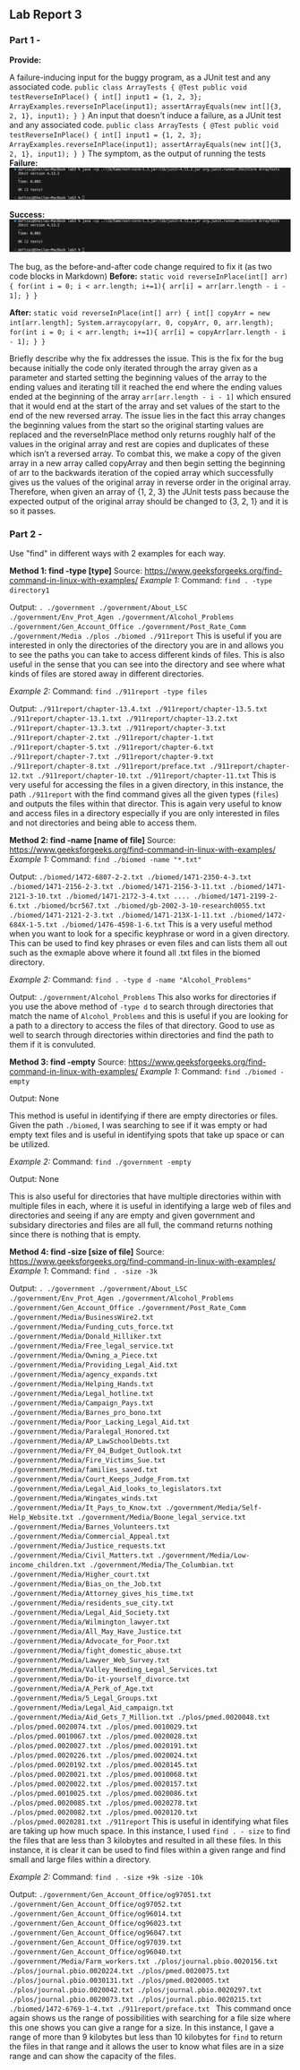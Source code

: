 ## Lab Report 3

### Part 1 -

**Provide:**

A failure-inducing input for the buggy program, as a JUnit test and any associated code.
`
public class ArrayTests {
  @Test
  public void testReverseInPlace() {
    int[] input1 = {1, 2, 3};
    ArrayExamples.reverseInPlace(input1);
    assertArrayEquals(new int[]{3, 2, 1}, input1);
  }
}
`
An input that doesn't induce a failure, as a JUnit test and any associated code.
`
public class ArrayTests {
  @Test
  public void testReverseInPlace() {
    int[] input1 = {1, 2, 3};
    ArrayExamples.reverseInPlace(input1);
    assertArrayEquals(new int[]{3, 2, 1}, input1);
  }
}
`
The symptom, as the output of running the tests
**Failure:**
![Image](screenshotlab3-2.jpg)

**Success:**
![Image](screenshotlab3-2.jpg)

The bug, as the before-and-after code change required to fix it (as two code blocks in Markdown)
**Before:**
`
static void reverseInPlace(int[] arr) {
  for(int i = 0; i < arr.length; i+=1){
    arr[i] = arr[arr.length - i - 1];
  }
}
`

**After:**
`
static void reverseInPlace(int[] arr) {
  int[] copyArr = new int[arr.length];
  System.arraycopy(arr, 0, copyArr, 0, arr.length);
  for(int i = 0; i < arr.length; i+=1){
    arr[i] = copyArr[arr.length - i - 1];
  }
}
`

Briefly describe why the fix addresses the issue.
This is the fix for the bug because initially the code only iterated through the array given as a parameter and started setting the beginning values of the array to the ending values and iterating till it reached the end where the ending values ended at the beginning of the array `arr[arr.length - i - 1]` which ensured that it would end at the start of the array and set values of the start to the end of the new reversed array. The issue lies in the fact this array changes the beginning values from the start so the original starting values are replaced and the reverseInPlace method only returns roughly half of the values in the original array and rest are copies and duplicates of these which isn’t a reversed array. To combat this, we make a copy of the given array in a new array called copyArray and then begin setting the beginning of arr to the backwards iteration of the copied array which successfully gives us the values of the original array in reverse order in the original array. Therefore, when given an array of {1, 2, 3} the JUnit tests pass because the expected output of the original array should be changed to {3, 2, 1} and it is so it passes.

### Part 2 -

Use "find" in different ways with 2 examples for each way.

**Method 1: find -type [type]**
Source: https://www.geeksforgeeks.org/find-command-in-linux-with-examples/
_Example 1:_
Command: 
`find . -type directory1`

Output:
`
.
./government
./government/About_LSC
./government/Env_Prot_Agen
./government/Alcohol_Problems
./government/Gen_Account_Office
./government/Post_Rate_Comm
./government/Media
./plos
./biomed
./911report
`
This is useful if you are interested in only the directories of the directory you are in and allows you to see the paths you can take to access different kinds of files.
This is also useful in the sense that you can see into the directory and see where what kinds of files are stored away in different directories.

_Example 2:_
Command:
`find ./911report -type files`

Output:
`
./911report/chapter-13.4.txt
./911report/chapter-13.5.txt
./911report/chapter-13.1.txt
./911report/chapter-13.2.txt
./911report/chapter-13.3.txt
./911report/chapter-3.txt
./911report/chapter-2.txt
./911report/chapter-1.txt
./911report/chapter-5.txt
./911report/chapter-6.txt
./911report/chapter-7.txt
./911report/chapter-9.txt
./911report/chapter-8.txt
./911report/preface.txt
./911report/chapter-12.txt
./911report/chapter-10.txt
./911report/chapter-11.txt
`
This is very useful for accessing the files in a given directory, in this instance, the path `./911report` with the find command gives all the given types (`files`) and outputs the files within that director.
This is again very useful to know and access files in a directory especially if you are only interested in files and not directories and being able to access them.

**Method 2: find -name [name of file]**
Source: https://www.geeksforgeeks.org/find-command-in-linux-with-examples/
_Example 1:_
Command:
`find ./biomed -name "*.txt"`

Output:
`
./biomed/1472-6807-2-2.txt
./biomed/1471-2350-4-3.txt
./biomed/1471-2156-2-3.txt
./biomed/1471-2156-3-11.txt
./biomed/1471-2121-3-10.txt
./biomed/1471-2172-3-4.txt
....
./biomed/1471-2199-2-6.txt
./biomed/bcr567.txt
./biomed/gb-2002-3-10-research0055.txt
./biomed/1471-2121-2-3.txt
./biomed/1471-213X-1-11.txt
./biomed/1472-684X-1-5.txt
./biomed/1476-4598-1-6.txt
`
This is a very useful method when you want to look for a specific keyphrase or word in a given directory. This can be used to find key phrases or even files and can lists them all out such as the exmaple above where it found all .txt files in the biomed directory.

_Example 2:_
Command: 
`find . -type d -name "Alcohol_Problems"`

Output:
`
./government/Alcohol_Problems
`
This also works for directories if you use the above method of `-type d` to search through directories that match the name of `Alcohol_Problems` and this is useful if you are looking for a path to a directory to access the files of that directory.
Good to use as well to search through directories within directories and find the path to them if it is convuluted. 

**Method 3: find -empty**
Source: https://www.geeksforgeeks.org/find-command-in-linux-with-examples/
_Example 1:_
Command:
`find ./biomed -empty`

Output:
None
`   `

This method is useful in identifying if there are empty directories or files. Given the path `./biomed`, I was searching to see if it was empty or had empty text files and is useful in identifying spots that take up space or can be utilized.

_Example 2:_
Command:
`find ./government -empty`

Output:
None 
`   `

This is also useful for directories that have multiple directories within with multiple files in each, where it is useful in identifying a large web of files and directories and seeing if any are empty and given government and subsidary directories and files are all full, the command returns nothing since there is nothing that is empty.

**Method 4: find -size [size of file]**
Source: https://www.geeksforgeeks.org/find-command-in-linux-with-examples/ 
_Example 1_:
Command:
`find . -size -3k`

Output:
`
.
./government
./government/About_LSC
./government/Env_Prot_Agen
./government/Alcohol_Problems
./government/Gen_Account_Office
./government/Post_Rate_Comm
./government/Media/BusinessWire2.txt
./government/Media/Funding_cuts_force.txt
./government/Media/Donald_Hilliker.txt
./government/Media/Free_legal_service.txt
./government/Media/Owning_a_Piece.txt
./government/Media/Providing_Legal_Aid.txt
./government/Media/agency_expands.txt
./government/Media/Helping_Hands.txt
./government/Media/Legal_hotline.txt
./government/Media/Campaign_Pays.txt
./government/Media/Barnes_pro_bono.txt
./government/Media/Poor_Lacking_Legal_Aid.txt
./government/Media/Paralegal_Honored.txt
./government/Media/AP_LawSchoolDebts.txt
./government/Media/FY_04_Budget_Outlook.txt
./government/Media/Fire_Victims_Sue.txt
./government/Media/families_saved.txt
./government/Media/Court_Keeps_Judge_From.txt
./government/Media/Legal_Aid_looks_to_legislators.txt
./government/Media/Wingates_winds.txt
./government/Media/It_Pays_to_Know.txt
./government/Media/Self-Help_Website.txt
./government/Media/Boone_legal_service.txt
./government/Media/Barnes_Volunteers.txt
./government/Media/Commercial_Appeal.txt
./government/Media/Justice_requests.txt
./government/Media/Civil_Matters.txt
./government/Media/Low-income_children.txt
./government/Media/The_Columbian.txt
./government/Media/Higher_court.txt
./government/Media/Bias_on_the_Job.txt
./government/Media/Attorney_gives_his_time.txt
./government/Media/residents_sue_city.txt
./government/Media/Legal_Aid_Society.txt
./government/Media/Wilmington_lawyer.txt
./government/Media/All_May_Have_Justice.txt
./government/Media/Advocate_for_Poor.txt
./government/Media/fight_domestic_abuse.txt
./government/Media/Lawyer_Web_Survey.txt
./government/Media/Valley_Needing_Legal_Services.txt
./government/Media/Do-it-yourself_divorce.txt
./government/Media/A_Perk_of_Age.txt
./government/Media/5_Legal_Groups.txt
./government/Media/Legal_Aid_campaign.txt
./government/Media/Aid_Gets_7_Million.txt
./plos/pmed.0020048.txt
./plos/pmed.0020074.txt
./plos/pmed.0010029.txt
./plos/pmed.0010067.txt
./plos/pmed.0020028.txt
./plos/pmed.0020027.txt
./plos/pmed.0020191.txt
./plos/pmed.0020226.txt
./plos/pmed.0020024.txt
./plos/pmed.0020192.txt
./plos/pmed.0020145.txt
./plos/pmed.0020021.txt
./plos/pmed.0010068.txt
./plos/pmed.0020022.txt
./plos/pmed.0020157.txt
./plos/pmed.0010025.txt
./plos/pmed.0020086.txt
./plos/pmed.0020085.txt
./plos/pmed.0020278.txt
./plos/pmed.0020082.txt
./plos/pmed.0020120.txt
./plos/pmed.0020281.txt
./911report
`
This is useful in identifying what files are taking up how much space. In this instance, I used `find . - size` to find the files that are less than 3 kilobytes and resulted in all these files. In this instance, it is clear it can be used to find files within a given range and find small and large files within a directory.

_Example 2:_
Command: 
`find . -size +9k -size -10k`

Output:
`./government/Gen_Account_Office/og97051.txt
./government/Gen_Account_Office/og97052.txt
./government/Gen_Account_Office/og96014.txt
./government/Gen_Account_Office/og96023.txt
./government/Gen_Account_Office/og96047.txt
./government/Gen_Account_Office/og97039.txt
./government/Gen_Account_Office/og96040.txt
./government/Media/Farm_workers.txt
./plos/journal.pbio.0020156.txt
./plos/journal.pbio.0020224.txt
./plos/pmed.0020075.txt
./plos/journal.pbio.0030131.txt
./plos/pmed.0020005.txt
./plos/journal.pbio.0020042.txt
./plos/journal.pbio.0020297.txt
./plos/journal.pbio.0020073.txt
./plos/journal.pbio.0020215.txt
./biomed/1472-6769-1-4.txt
./911report/preface.txt
`
This command once again shows us the range of possibilities with searching for a file size where this one shows you can give a range for a size. In this instance, I gave a range of more than 9 kilobytes but less than 10 kilobytes for `find` to return the files in that range and it allows the user to know what files are in a size range and can show the capacity of the files. 
